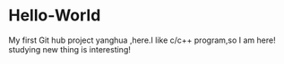 # Hello-World
My  first  Git hub project
yanghua ,here.I like c/c++ program,so I am here!
studying new thing is interesting!
